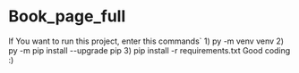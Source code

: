 # Book_page_full
If You want to run this project, enter this commands`
    1) py -m venv venv
    2) py -m pip install --upgrade pip
    3) pip install -r requirements.txt
Good coding :)
